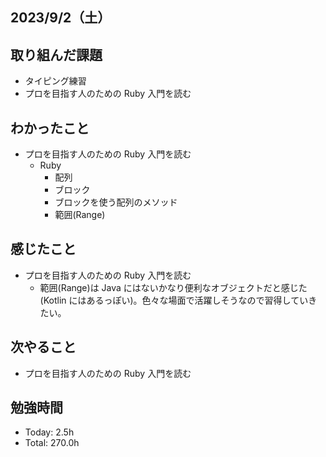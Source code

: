 ## 2023/9/2（土）

## 取り組んだ課題

- タイピング練習
- プロを目指す人のための Ruby 入門を読む

## わかったこと

- プロを目指す人のための Ruby 入門を読む
  - Ruby
    - 配列
    - ブロック
    - ブロックを使う配列のメソッド
    - 範囲(Range)

## 感じたこと

- プロを目指す人のための Ruby 入門を読む
  - 範囲(Range)は Java にはないかなり便利なオブジェクトだと感じた(Kotlin にはあるっぽい)。色々な場面で活躍しそうなので習得していきたい。

## 次やること

- プロを目指す人のための Ruby 入門を読む

## 勉強時間

- Today: 2.5h
- Total: 270.0h
